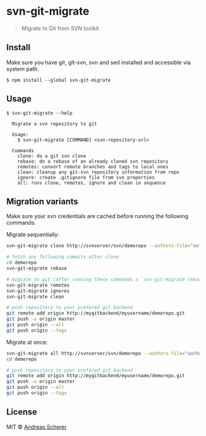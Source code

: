 # svn-git-migrate

> Migrate to Git from SVN toolkit


## Install

Make sure you have git, git-svn, svn and sed installed and accessible via system path.
```
$ npm install --global svn-git-migrate
```


## Usage

```
$ svn-git-migrate --help

  Migrate a svn repository to git

  Usage:
    $ svn-git-migrate [COMMAND] <svn-repository-url>

  Commands
    clone: do a git svn clone
    rebase: do a rebase of an already cloned svn repository
    remotes: convert remote branches and tags to local ones
    clean: cleanup any git-svn repository information from repo
    ignore: create .gitignore file from svn properties
    all: runs clone, remotes, ignore and clean in sequence
```

## Migration variants
Make sure your svn credentials are cached before running the following commands.

Migrate sequentially:
```sh
svn-git-migrate clone http://svnserver/svn/demorepo --authors-file="authors.txt" demorepo

# fetch any following commits after clone
cd demorepo
svn-git-migrate rebase

# migrate to git (after running these commands a `svn-git-migrate rebase` doesent work anymore)
svn-git-migrate remotes
svn-git-migrate ignores
svn-git-migrate clean

# push repository to your prefered git backend
git remote add origin http://mygitbackend/myusername/demorepo.git
git push -u origin master
git push origin --all
git push origin --tags
```

Migrate at once:
```sh
svn-git-migrate all http://svnserver/svn/demorepo --authors-file="authors.txt" demorepo
cd demorepo

# push repository to your prefered git backend
git remote add origin http://mygitbackend/myusername/demorepo.git
git push -u origin master
git push origin --all
git push origin --tags
```


## License

MIT © [Andreas Scherer](https://github.com/andischerer)
